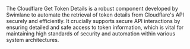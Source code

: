 The Cloudflare Get Token Details is a robust component developed by Swimlane to automate the retrieval of token details from Cloudflare's API securely and efficiently. It crucially supports secure API interactions by ensuring detailed and safe access to token information, which is vital for maintaining high standards of security and automation within various system architectures.
